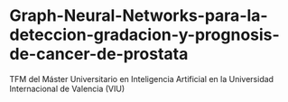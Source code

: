 # Graph-Neural-Networks-para-la-deteccion-gradacion-y-prognosis-de-cancer-de-prostata
TFM del Máster Universitario en Inteligencia Artificial en la Universidad Internacional de Valencia (VIU)
